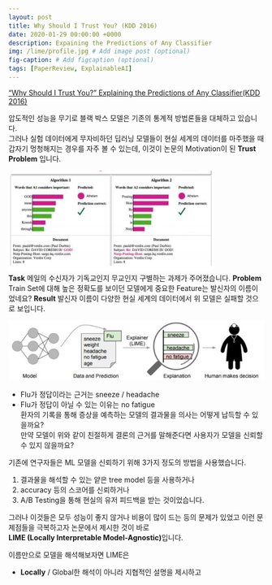```yaml
---
layout: post
title: Why Should I Trust You? (KDD 2016)
date: 2020-01-29 00:00:00 +0000
description: Expaining the Predictions of Any Classifier
img: /lime/profile.jpg # Add image post (optional)
fig-caption: # Add figcaption (optional)
tags: [PaperReview, ExplainableAI]
---
```


[“Why Should I Trust You?” Explaining the Predictions of Any Classifier(KDD 2016)](https://www.kdd.org/kdd2016/papers/files/rfp0573-ribeiroA.pdf)  
   
  
압도적인 성능을 무기로 블랙 박스 모델은 기존의 통계적 방법론들을 대체하고 있습니다.  
그러나 실험 데이터에게 무자비하던 딥러닝 모델들이 현실 세계의 데이터를 마주했을 때 갑자기 멍청해지는 경우를 자주 볼 수 있는데, 이것이 논문의 Motivation이 된 <b>Trust Problem</b> 입니다.  
  
  
![](/assets/img/lime/limeone.jpg)  
<b>Task</b>  메일의 수신자가 기독교인지 무교인지 구별하는 과제가 주어졌습니다.
<b>Problem</b>  Train Set에 대해 높은 정확도를 보이던 모델에게 중요한 Feature는 발신자의 이름이었네요? 
<b>Result</b>  발신자 이름이 다양한 현실 세계의 데이터에서 위 모델은 실패할 것으로 보입니다.  
  
  
![](/assets/img/lime/limetwo.jpg)    
- Flu가 정답이라는 근거는 sneeze / headache  
- Flu가 정답이 아닐 수 있는 이유는 no fatigue  
환자의 기록을 통해 증상을 예측하는 모델의 결과물을 의사는 어떻게 납득할 수 있을까요?  
만약 모델이 위와 같이 친절하게 결론의 근거를 말해준다면 사용자가 모델을 신뢰할 수 있지 않을까요?  


기존에 연구자들은 ML 모델을 신뢰하기 위해 3가지 정도의 방법을 사용했습니다.  
  
1. 결과물을 해석할 수 있는 얕은 tree model 등을 사용하거나  
2. accuracy 등의 스코어를 신뢰하거나  
3. A/B Testing을 통해 현실의 유저 피드백을 받는 것이었습니다.  
  
그러나 이것들은 모두 성능이 좋지 않거나 비용이 많이 드는 등의 문제가 있었고 이런 문제점들을 극복하고자 논문에서 제시한 것이 바로   
<b>LIME (Locally Interpretable Model-Agnostic)</b>입니다.  
    
  
이름만으로 모델을 해석해보자면 LIME은  
- <b>Locally</b> / Global한 해석이 아니라 지협적인 설명을 제시하고






